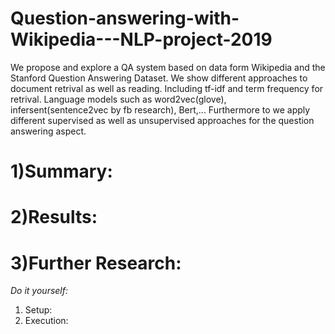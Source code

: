 # Question-answering-with-Wikipedia---NLP-project-2019
We propose and explore a QA system based on data form Wikipedia and the Stanford Question Answering Dataset. We show different approaches to document retrival as well as reading. Including tf-idf and term frequency for retrival. Language models such as word2vec(glove), infersent(sentence2vec by fb research), Bert,... Furthermore to we apply different supervised as well as unsupervised approaches for the question answering aspect.

# 1)Summary:

# 2)Results:

# 3)Further Research:

_Do it yourself:_
1) Setup:
2) Execution:
